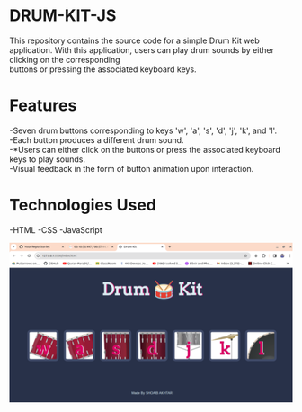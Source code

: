 # DRUM-KIT-JS
This repository contains the source code for a simple Drum Kit web application. With this application, users can play drum sounds by either clicking on the corresponding <br> buttons or pressing the associated keyboard keys.

# Features
-Seven drum buttons corresponding to keys 'w', 'a', 's', 'd', 'j', 'k', and 'l'. <br>
-Each button produces a different drum sound. <br>
-*Users can either click on the buttons or press the associated keyboard keys to play sounds. <br>
-Visual feedback in the form of button animation upon interaction.


# Technologies Used
-HTML
-CSS
-JavaScript

![Drum-Kit-JS](images/drumKit.png)
